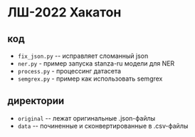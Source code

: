 # ЛШ-2022 Хакатон


## код
- `fix_json.py` -- исправляет сломанный json
- `ner.py` - пример запуска stanza-ru модели для NER
- `process.py` - процессинг датасета
- `semgrex.py` - пример как использовать semgrex 

## директории
- `original` -- лежат оригинальные .json-файлы
- `data` -- починенные и сконвертированные в .csv-файлы 
